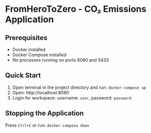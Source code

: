 # FromHeroToZero - CO₂ Emissions Application

## Prerequisites
- Docker installed
- Docker Compose installed
- No processes running on ports 8080 and 5433

## Quick Start
1. Open terminal in the project directory and run: `docker-compose up`
2. Open: http://localhost:8080
3. Login for workspace: username: `user`, password: `password`

## Stopping the Application
Press `Ctrl+C` or run: `docker-compose down`